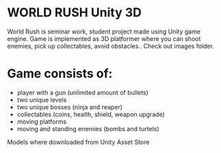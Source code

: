 # WORLD RUSH Unity 3D

World Rush is seminar work, student project made using Unity game engine. Game is implemented as 3D platformer where you can shoot enemies, pick up collectables, avoid obstacles..
Check out images folder.

# Game consists of:

- player with a gun (unlimited amount of bullets)
- two unique levels 
- two unique bosses (ninja and reaper)
- collectables (coins, health, shield, weapon upgrade)
- moving platforms 
- moving and standing enemies (bombs and turtels)

Models where downloaded from Unity Asset Store
